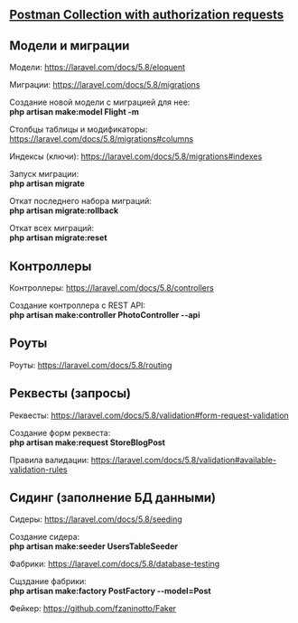 ## [Postman Collection with authorization requests](https://www.getpostman.com/collections/e8aaf23decfa7b4937b4)

## Модели и миграции

Модели: https://laravel.com/docs/5.8/eloquent

Миграции: https://laravel.com/docs/5.8/migrations

Создание новой модели с миграцией для нее:  
**php artisan make:model Flight -m**

Столбцы таблицы и модификаторы: https://laravel.com/docs/5.8/migrations#columns

Индексы (ключи): https://laravel.com/docs/5.8/migrations#indexes

Запуск миграции:  
**php artisan migrate**

Откат последнего набора миграций:  
**php artisan migrate:rollback**

Откат всех миграций:  
**php artisan migrate:reset**

## Контроллеры

Контроллеры: https://laravel.com/docs/5.8/controllers

Создание контроллера с REST API:  
**php artisan make:controller PhotoController --api**

## Роуты

Роуты: https://laravel.com/docs/5.8/routing

## Реквесты (запросы)

Реквесты: https://laravel.com/docs/5.8/validation#form-request-validation

Создание форм реквеста:  
**php artisan make:request StoreBlogPost**

Правила валидации: https://laravel.com/docs/5.8/validation#available-validation-rules

## Сидинг (заполнение БД данными)

Сидеры: https://laravel.com/docs/5.8/seeding

Создание сидера:  
**php artisan make:seeder UsersTableSeeder**

Фабрики: https://laravel.com/docs/5.8/database-testing

Сщздание фабрики:  
**php artisan make:factory PostFactory --model=Post**

Фейкер: https://github.com/fzaninotto/Faker
